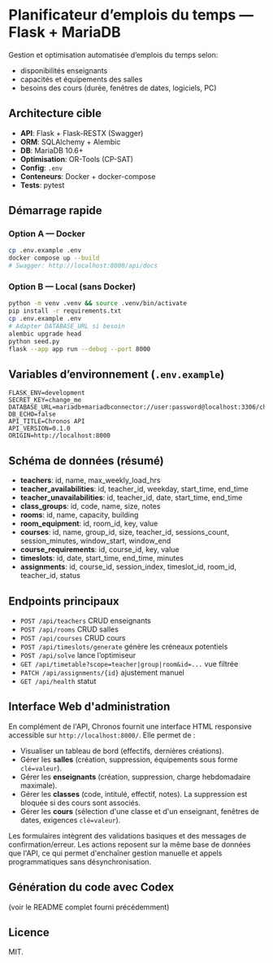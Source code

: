 # Planificateur d’emplois du temps — Flask + MariaDB

Gestion et optimisation automatisée d’emplois du temps selon:
- disponibilités enseignants  
- capacités et équipements des salles  
- besoins des cours (durée, fenêtres de dates, logiciels, PC)

## Architecture cible
- **API**: Flask + Flask-RESTX (Swagger)
- **ORM**: SQLAlchemy + Alembic
- **DB**: MariaDB 10.6+
- **Optimisation**: OR-Tools (CP-SAT)
- **Config**: `.env`
- **Conteneurs**: Docker + docker-compose
- **Tests**: pytest

## Démarrage rapide

### Option A — Docker
```bash
cp .env.example .env
docker compose up --build
# Swagger: http://localhost:8000/api/docs
```

### Option B — Local (sans Docker)
```bash
python -m venv .venv && source .venv/bin/activate
pip install -r requirements.txt
cp .env.example .env
# Adapter DATABASE_URL si besoin
alembic upgrade head
python seed.py
flask --app app run --debug --port 8000
```

## Variables d’environnement (`.env.example`)
```
FLASK_ENV=development
SECRET_KEY=change_me
DATABASE_URL=mariadb+mariadbconnector://user:password@localhost:3306/chrono
DB_ECHO=false
API_TITLE=Chronos API
API_VERSION=0.1.0
ORIGIN=http://localhost:8000
```

## Schéma de données (résumé)

- **teachers**: id, name, max_weekly_load_hrs  
- **teacher_availabilities**: id, teacher_id, weekday, start_time, end_time  
- **teacher_unavailabilities**: id, teacher_id, date, start_time, end_time  
- **class_groups**: id, code, name, size, notes
- **rooms**: id, name, capacity, building
- **room_equipment**: id, room_id, key, value  
- **courses**: id, name, group_id, size, teacher_id, sessions_count, session_minutes, window_start, window_end  
- **course_requirements**: id, course_id, key, value  
- **timeslots**: id, date, start_time, end_time, minutes  
- **assignments**: id, course_id, session_index, timeslot_id, room_id, teacher_id, status

## Endpoints principaux

- `POST /api/teachers` CRUD enseignants  
- `POST /api/rooms` CRUD salles  
- `POST /api/courses` CRUD cours  
- `POST /api/timeslots/generate` génère les créneaux potentiels  
- `POST /api/solve` lance l’optimiseur  
- `GET /api/timetable?scope=teacher|group|room&id=...` vue filtrée
- `PATCH /api/assignments/{id}` ajustement manuel
- `GET /api/health` statut

## Interface Web d'administration

En complément de l'API, Chronos fournit une interface HTML responsive accessible sur `http://localhost:8000/`. Elle permet de :

- Visualiser un tableau de bord (effectifs, dernières créations).
- Gérer les **salles** (création, suppression, équipements sous forme `clé=valeur`).
- Gérer les **enseignants** (création, suppression, charge hebdomadaire maximale).
- Gérer les **classes** (code, intitulé, effectif, notes). La suppression est bloquée si des cours sont associés.
- Gérer les **cours** (sélection d'une classe et d'un enseignant, fenêtres de dates, exigences `clé=valeur`).

Les formulaires intègrent des validations basiques et des messages de confirmation/erreur. Les actions reposent sur la même base de données que l'API, ce qui permet d'enchaîner gestion manuelle et appels programmatiques sans désynchronisation.

## Génération du code avec Codex
(voir le README complet fourni précédemment)

## Licence
MIT.
